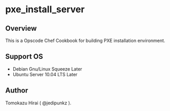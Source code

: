 pxe_install_server
==================

Overview
----

This is a Opscode Chef Cookbook for building PXE installation environment.

Support OS
----

* Debian Gnu/Linux Squeeze Later
* Ubuntu Server 10.04 LTS Later

Author
----

Tomokazu Hirai ( @jedipunkz ).

